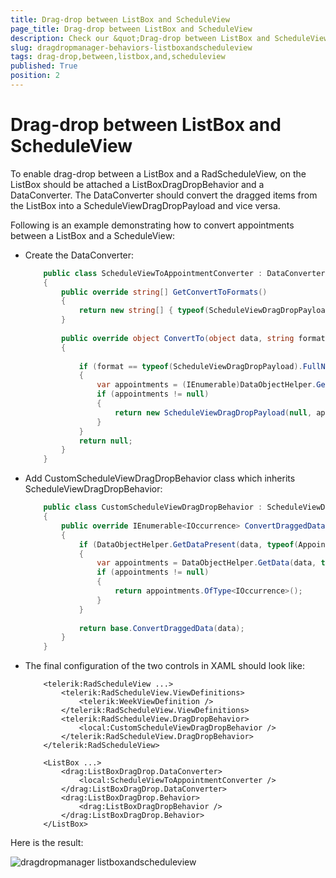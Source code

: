 ```yaml
---
title: Drag-drop between ListBox and ScheduleView
page_title: Drag-drop between ListBox and ScheduleView
description: Check our &quot;Drag-drop between ListBox and ScheduleView&quot; documentation article for the DragDropManager {{ site.framework_name }} control.
slug: dragdropmanager-behaviors-listboxandscheduleview
tags: drag-drop,between,listbox,and,scheduleview
published: True
position: 2
---
```


# Drag-drop between ListBox and ScheduleView

To enable drag-drop between a ListBox and a RadScheduleView, on the ListBox should be attached a ListBoxDragDropBehavior and a DataConverter. The DataConverter should convert the dragged items from the ListBox into a ScheduleViewDragDropPayload and vice versa.          

Following is an example demonstrating how to convert appointments between a ListBox and a ScheduleView:

* Create the DataConverter:

	```C#
		public class ScheduleViewToAppointmentConverter : DataConverter
		{		
			public override string[] GetConvertToFormats()
			{
				return new string[] { typeof(ScheduleViewDragDropPayload).FullName};
			}
		
			public override object ConvertTo(object data, string format)
			{
					
				if (format == typeof(ScheduleViewDragDropPayload).FullName && DataObjectHelper.GetDataPresent(data, typeof(Appointment), false))
				{
					var appointments = (IEnumerable)DataObjectHelper.GetData(data, typeof(Appointment), false);
					if (appointments != null)
					{
						return new ScheduleViewDragDropPayload(null, appointments.OfType<IOccurrence>().ToList());
					}
				}			
				return null;
			}
		}
	```

* Add CustomScheduleViewDragDropBehavior class which inherits ScheduleViewDragDropBehavior:      	

	```C#
		public class CustomScheduleViewDragDropBehavior : ScheduleViewDragDropBehavior
		{
			public override IEnumerable<IOccurrence> ConvertDraggedData(object data)
			{
				if (DataObjectHelper.GetDataPresent(data, typeof(Appointment), false))
				{
					var appointments = DataObjectHelper.GetData(data, typeof(Appointment), true) as IEnumerable;
					if (appointments != null)
					{
						return appointments.OfType<IOccurrence>();
					}
				}
		
				return base.ConvertDraggedData(data);
			}
		}
	```

* The final configuration of the two controls in XAML should look like:

	```XAML	
		<telerik:RadScheduleView ...>
			<telerik:RadScheduleView.ViewDefinitions>
				<telerik:WeekViewDefinition />
			</telerik:RadScheduleView.ViewDefinitions>
			<telerik:RadScheduleView.DragDropBehavior>
				<local:CustomScheduleViewDragDropBehavior />
			</telerik:RadScheduleView.DragDropBehavior>
		</telerik:RadScheduleView>
		
		<ListBox ...>
			<drag:ListBoxDragDrop.DataConverter>
				<local:ScheduleViewToAppointmentConverter />
			</drag:ListBoxDragDrop.DataConverter>
			<drag:ListBoxDragDrop.Behavior>
				<drag:ListBoxDragDropBehavior />
			</drag:ListBoxDragDrop.Behavior>	
		</ListBox>
	```

Here is the result:

![dragdropmanager listboxandscheduleview](images/dragdropmanager_listboxandscheduleview.png)
